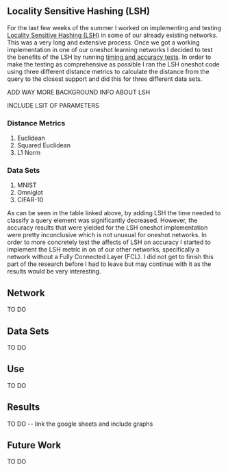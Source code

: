 ## Locality Sensitive Hashing (LSH)

For the last few weeks of the summer I worked on implementing and testing [Locality Sensitive Hashing (LSH)] in some of our already existing networks. This was a very long and extensive process. Once we got a working implementation in one of our oneshot learning networks I decided to test the benefits of the LSH by running [timing and accuracy tests]. In order to make the testing as comprehensive as possible I ran the LSH oneshot code using three different distance metrics to calculate the distance from the query to the closest support and did this for three different data sets. 

ADD WAY MORE BACKGROUND INFO ABOUT LSH

INCLUDE LSIT OF PARAMETERS

### Distance Metrics
1. Euclidean
2. Squared Euclidean
3. L1 Norm

### Data Sets
1. MNIST
2. Omniglot
3. CIFAR-10

As can be seen in the table linked above, by adding LSH the time needed to classify a query element was significantly decreased. However, the accuracy results that were yielded for the LSH oneshot implementation were pretty inconclusive which is not unusual for oneshot networks. In order to more concretely test the affects of LSH on accuracy I started to implement the LSH metric in on of our other networks, specifically a network without a Fully Connected Layer (FCL). I did not get to finish this part of the research before I had to leave but may continue with it as the results would be very interesting.

## Network

TO DO

## Data Sets

TO DO

## Use

TO DO

## Results

TO DO -- link the google sheets and include graphs

## Future Work

TO DO

[Locality Sensitive Hashing (LSH)]: https://en.wikipedia.org/wiki/Locality-sensitive_hashing
[timing and accuracy tests]: https://docs.google.com/spreadsheets/d/1e_XAS9H61Q7nniCcwsgHAG-JApPW_IJv_6JAgzxbGMw/edit#gid=0
